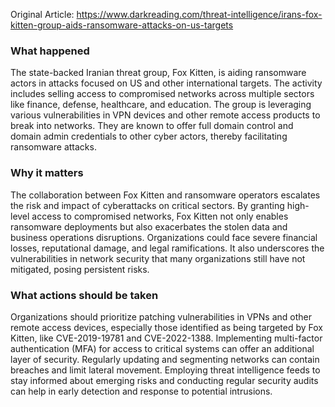 Original Article: https://www.darkreading.com/threat-intelligence/irans-fox-kitten-group-aids-ransomware-attacks-on-us-targets

### What happened
The state-backed Iranian threat group, Fox Kitten, is aiding ransomware actors in attacks focused on US and other international targets. The activity includes selling access to compromised networks across multiple sectors like finance, defense, healthcare, and education. The group is leveraging various vulnerabilities in VPN devices and other remote access products to break into networks. They are known to offer full domain control and domain admin credentials to other cyber actors, thereby facilitating ransomware attacks.

### Why it matters
The collaboration between Fox Kitten and ransomware operators escalates the risk and impact of cyberattacks on critical sectors. By granting high-level access to compromised networks, Fox Kitten not only enables ransomware deployments but also exacerbates the stolen data and business operations disruptions. Organizations could face severe financial losses, reputational damage, and legal ramifications. It also underscores the vulnerabilities in network security that many organizations still have not mitigated, posing persistent risks.

### What actions should be taken
Organizations should prioritize patching vulnerabilities in VPNs and other remote access devices, especially those identified as being targeted by Fox Kitten, like CVE-2019-19781 and CVE-2022-1388. Implementing multi-factor authentication (MFA) for access to critical systems can offer an additional layer of security. Regularly updating and segmenting networks can contain breaches and limit lateral movement. Employing threat intelligence feeds to stay informed about emerging risks and conducting regular security audits can help in early detection and response to potential intrusions.